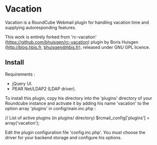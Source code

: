 # Vacation

Vacation is a RoundCube Webmail plugin for handling vacation 
time and supplying autoresponding features.

This work is entirely forked from 'rc-vacation' 
(https://github.com/bhuisgen/rc-vacation) plugin by Boris Huisgen 
(http://blog.hbis.fr, <bhuisgen@hbis.fr>), released under GNU GPL licence.

## Install

Requirements :
* jQuery UI.
* PEAR Net/LDAP2 (LDAP driver).

To install this plugin, copy his directory into the 'plugins' directory of your
Roundcube instance and activate it by adding his name 'vacation' to the option
array 'plugins' in config/main.inc.php :

// List of active plugins (in plugins/ directory)
$rcmail_config['plugins'] = array('vacation');

Edit the plugin configuration file 'config.inc.php'. You must choose the
driver for your backend storage and configure his options.
